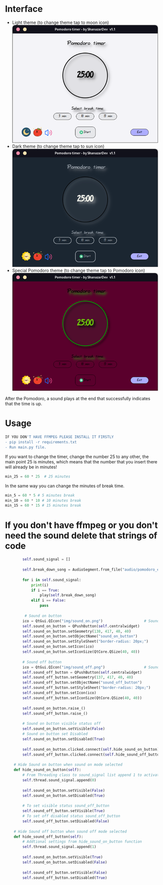 
# Interface 
- Light theme (to change theme tap to moon icon)
![Pomodoro Light theme](/img/Light_theme.png)
- Dark theme (to change theme tap to sun icon)
![Pomodoro Dark theme](/img/Dark_theme.png)
- Special Pomodoro theme (to change theme tap to Pomodoro icon)
![Pomodoro theme](/img/Pomodoro_theme.png)

After the Pomodoro, a sound plays at the end that successfully indicates that the time is up.



 # Usage
  
  ```bash
  IF YOU DON'T HAVE FFMPEG PLEASE INSTALL IT FIRSTLY
  - pip install -r requirements.txt
  - Run main.py file.
  ```` 
  
If you want to change the timer, change the number 25 to any other, the main point 25 is minutes, which means that the number that you insert there will already be in minutes!
  
```python
min_25 = 60 * 25  # 25 minutes 
```
In the same way you can change the minutes of break time.

```python
min_5 = 60 * 5 # 5 minutes break 
min_10 = 60 * 10 # 10 minutes break
min_15 = 60 * 15 # 15 minutes break
```

# If you don't have ffmpeg or you don't need the sound delete that strings of code
```python
        self.sound_signal = []

        self.break_down_song = AudioSegment.from_file("audio/pomodoro_end.mp3")
        
        for i in self.sound_signal:
            print(i)
            if i == True:
                play(self.break_down_song)
            elif i == False:
                pass
 
         # Sound on button
        ico = QtGui.QIcon("img/sound_on.png")                   # Sound on ico
        self.sound_on_button = QPushButton(self.centralwidget)
        self.sound_on_button.setGeometry(138, 417, 40, 40)
        self.sound_on_button.setObjectName("sound_on_button")
        self.sound_on_button.setStyleSheet("border-radius: 20px;")
        self.sound_on_button.setIcon(ico)
        self.sound_on_button.setIconSize(QtCore.QSize(40, 40))

        # Sound off button
        ico = QtGui.QIcon("img/sound_off.png")                  # Sound off ico
        self.sound_off_button = QPushButton(self.centralwidget)
        self.sound_off_button.setGeometry(137, 417, 40, 40)
        self.sound_off_button.setObjectName("sound_off_button")
        self.sound_off_button.setStyleSheet("border-radius: 20px;")
        self.sound_off_button.setIcon(ico)
        self.sound_off_button.setIconSize(QtCore.QSize(40, 40))
        
        self.sound_on_button.raise_()
        self.sound_off_button.raise_()
        
        # Sound on button visible status off
        self.sound_on_button.setVisible(False)
        # Sound on button set Disabled
        self.sound_on_button.setDisabled(True)
        
        self.sound_on_button.clicked.connect(self.hide_sound_on_button)
        self.sound_off_button.clicked.connect(self.hide_sound_off_button)
        
    # Hide Sound on button when sound on mode selected
    def hide_sound_on_button(self):
        # From Threading class to sound_signal list append 1 to activate mode
        self.thread.sound_signal.append(0)

        self.sound_on_button.setVisible(False)
        self.sound_on_button.setDisabled(True)

        # To set visible status sound_off_button
        self.sound_off_button.setVisible(True)
        # To set off disabled status sound_off_button
        self.sound_off_button.setDisabled(False)
        
    # Hide Sound off button when sound off mode selected
    def hide_sound_off_button(self):
        # Addtional settings from hide_sound_on_button function
        self.thread.sound_signal.append(1)

        self.sound_on_button.setVisible(True)
        self.sound_on_button.setDisabled(False)

        self.sound_off_button.setVisible(False)
        self.sound_off_button.setDisabled(True)
```
